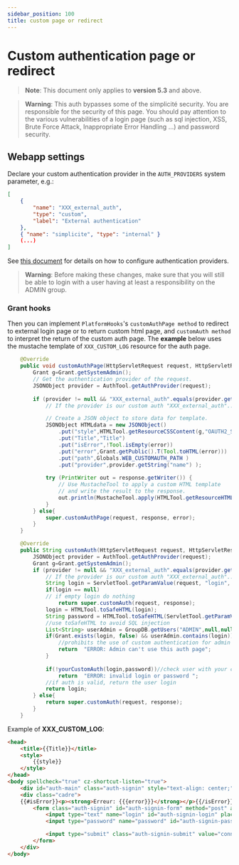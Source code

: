 ```yaml
---
sidebar_position: 100
title: custom page or redirect
---
```



Custom authentication page or redirect
=======================================
> **Note**: This document only applies to **version 5.3** and above.

> **Warning**: This auth bypasses some of the simplicité security. You are responsible for the security of this page. You should pay attention to the various vulnerabilities of a login page (such as sql injection, XSS, Brute Force Attack, Inappropriate Error Handling ...) and password security.

Webapp settings
---------------
Declare your custom authentication provider in the `AUTH_PROVIDERS` system parameter, e.g.:

```json
[
	{
		"name": "XXX_external_auth",
		"type": "custom",
		"label": "External authentication"
	},
	{ "name": "simplicite", "type": "internal" }
	(...)
]
```

See [this document](/docs/authentication/auth-providers) for details on how to configure authentication providers.
> **Warning**: Before making these changes, make sure that you will still be able to login with a user having at least a responsibility on the ADMIN group.

### Grant hooks

Then you can implement `PlatformHooks`'s `customAuthPage method` to redirect to external login page or to return custom html page, and `customAuth method` to interpret the return of the custom auth page.
The **example** below uses the mustache template of `XXX_CUSTOM_LOG` resource for the auth page. 

```Java
	@Override
	public void customAuthPage(HttpServletRequest request, HttpServletResponse response, String error) throws Exception {
		Grant g=Grant.getSystemAdmin();
		// Get the authentication provider of the request.
		JSONObject provider = AuthTool.getAuthProvider(request);
		
		if (provider != null && "XXX_external_auth".equals(provider.getString("name"))) {
			// If the provider is our custom auth "XXX_external_auth"...

			// Create a JSON object to store data for template.
			JSONObject HTMLdata = new JSONObject()
				.put("style",HTMLTool.getResourceCSSContent(g,"OAUTH2_STYLES"))
				.put("Title","Title")
				.put("isError",!Tool.isEmpty(error))
				.put("error",Grant.getPublic().T(Tool.toHTML(error)))
				.put("path",Globals.WEB_CUSTOMAUTH_PATH )
				.put("provider",provider.getString("name") );
			
			try (PrintWriter out = response.getWriter()) {
				// Use MustacheTool to apply a custom HTML template
				// and write the result to the response.
				out.println(MustacheTool.apply(HTMLTool.getResourceHTMLContent(g, "XXX_CUSTOM_LOG"), HTMLdata));
			}
		} else{
			super.customAuthPage(request, response, error);
		}
	}

	@Override
	public String customAuth(HttpServletRequest request, HttpServletResponse response) throws Exception {
		JSONObject provider = AuthTool.getAuthProvider(request);
		Grant g=Grant.getSystemAdmin();
		if (provider != null && "XXX_external_auth".equals(provider.getString("name"))) {
			// If the provider is our custom auth "XXX_external_auth"...
			String login = ServletTool.getParamValue(request, "login", null);
			if(login == null)
			// if empty login do nothing
				return super.customAuth(request, response);
			login = HTMLTool.toSafeHTML​(login);
			String password = HTMLTool.toSafeHTML(ServletTool.getParamValue(request, "password", null));
			//use toSafeHTML to avoid SQL injection
			List<String> userAdmin = GroupDB.getUsers("ADMIN",null,null);
			if(Grant.exists(login, false) && userAdmin.contains(login)){
				//prohibits the use of custom authentication for admin users
				return  "ERROR: Admin can't use this auth page";
			}
			
			if(!yourCustomAuth(login,password))//check user with your custom function
				return  "ERROR: invalid login or password ";
			//if auth is valid, return the user login
			return login;
		} else{
			return super.customAuth(request, response);
		}
	}
```
Example of **XXX_CUSTOM_LOG**:
```html
<head>
	<title>{{Title}}</title>
	<style>
		{{style}}
	</style>
</head>
<body spellcheck="true" cz-shortcut-listen="true">
	<div id="auth-main" class="auth-signin" style="text-align: center;">
	<div class="cadre">
	{{#isError}}<p><strong>Erreur: {{{error}}}</strong></p>{{/isError}}
		<form class="auth-signin" id="auth-signin-form" method="post" action="{{path}}?_provider={{provider}}">
			<input type="text" name="login" id="auth-signin-login" placeholder="login" value="">
			<input type="password" name="password" id="auth-signin-password" placeholder="password" value="">

			<input type="submit" class="auth-signin-submit" value="connexion">
		</form>
	</div>
</body>
```

